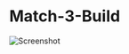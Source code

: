 # Match-3-Build

![Screenshot](https://sun9-4.userapi.com/s/v1/if2/IxB8kN1lj6m2mXg8GjThdpJe2Dcv6Saan_fu0JAkTCxzuVfQMKg7SxczY3cQzK00YNg3jUCSETqp58G0f7CTnmtg.jpg?size=962x645&quality=95&type=album)
